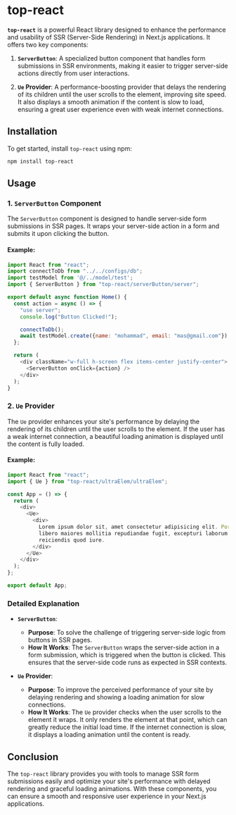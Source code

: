 # top-react

**`top-react`** is a powerful React library designed to enhance the performance and usability of SSR (Server-Side Rendering) in Next.js applications. It offers two key components:

1. **`ServerButton`**: A specialized button component that handles form submissions in SSR environments, making it easier to trigger server-side actions directly from user interactions.
  
2. **`Ue` Provider**: A performance-boosting provider that delays the rendering of its children until the user scrolls to the element, improving site speed. It also displays a smooth animation if the content is slow to load, ensuring a great user experience even with weak internet connections.

## Installation

To get started, install `top-react` using npm:

```bash
npm install top-react
```

## Usage

### 1. `ServerButton` Component

The `ServerButton` component is designed to handle server-side form submissions in SSR pages. It wraps your server-side action in a form and submits it upon clicking the button.

#### Example:

```javascript
import React from "react";
import connectToDb from "../../configs/db";
import testModel from '@/../model/test';
import { ServerButton } from "top-react/serverButton/server";

export default async function Home() {
  const action = async () => {
    "use server";
    console.log("Button Clicked!");

    connectToDb();
    await testModel.create({name: "mohammad", email: "mas@gmail.com"});
  };

  return (
    <div className="w-full h-screen flex items-center justify-center">
      <ServerButton onClick={action} />
    </div>
  );
}
```

### 2. `Ue` Provider

The `Ue` provider enhances your site's performance by delaying the rendering of its children until the user scrolls to the element. If the user has a weak internet connection, a beautiful loading animation is displayed until the content is fully loaded.

#### Example:

```javascript
import React from "react";
import { Ue } from "top-react/ultraElem/ultraElem";

const App = () => {
  return (
    <div>
      <Ue>
        <div>
          Lorem ipsum dolor sit, amet consectetur adipisicing elit. Porro ipsam
          libero maiores mollitia repudiandae fugit, excepturi laborum
          reiciendis quod iure.
        </div>
      </Ue>
    </div>
  );
};

export default App;
```

### Detailed Explanation

- **`ServerButton`**: 
  - **Purpose**: To solve the challenge of triggering server-side logic from buttons in SSR pages.
  - **How It Works**: The `ServerButton` wraps the server-side action in a form submission, which is triggered when the button is clicked. This ensures that the server-side code runs as expected in SSR contexts.

- **`Ue` Provider**: 
  - **Purpose**: To improve the perceived performance of your site by delaying rendering and showing a loading animation for slow connections.
  - **How It Works**: The `Ue` provider checks when the user scrolls to the element it wraps. It only renders the element at that point, which can greatly reduce the initial load time. If the internet connection is slow, it displays a loading animation until the content is ready.

## Conclusion

The `top-react` library provides you with tools to manage SSR form submissions easily and optimize your site's performance with delayed rendering and graceful loading animations. With these components, you can ensure a smooth and responsive user experience in your Next.js applications.
